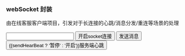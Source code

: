 ### webSocket 封装

由在线客服客户端项目，引发对于长连接的心跳/消息分发/重连等场景的处理

<script setup>
import { ref } from 'vue'
import { EventEmitter, WebSocketCore } from 'lin_easy-utils'

const emitter = new EventEmitter()
emitter.on(WebSocketCore.open, () => {
  console.log('a new socket open')
})
emitter.on(WebSocketCore.close, () => {
  console.log('socket close')
})
emitter.on(WebSocketCore.message, (res) => {
  console.log(`socket recevier service message：${JSON.stringify(res)}`)
})
emitter.on(WebSocketCore.reconnect, () => {
  console.log('socket reconnect')
})

const socketManager = new WebSocketCore({
  hearBeatTime: 5000,
  connectUrlGenerator: async () => {
    const url = await new Promise((resolve) => {
      resolve('ws://localhost:3002/socket.io')
    })

    return url
  },
  hdDataGenerator: () => {
    return sendHearBeat.value ? {
      event: 'hearBeat',
      msg: 'ping'
    } : { event: 'noHearBeat', msg: '' }
  },
  hdDataValidtor: (res) => {
    return res.event === 'hearBeat'
  }
}, emitter)

const inputMsg = ref('')
const sendHearBeat = ref(true)

function openSocket() {
  socketManager.createSocket()
}

function sendMsg() {
  const sendObj = {
    event: 'message',
    msg: inputMsg.value
  }
  socketManager.send(sendObj)
}

function stopHeadBeat() {
  sendHearBeat.value = !sendHearBeat.value
}
</script>
<ClientOnly>
<input type='textarea' v-model='inputMsg' />
<button @click="openSocket">开启socket连接</button>
<button @click="sendMsg">发送消息</button>
<button @click="stopHeadBeat">{{sendHearBeat ? '暂停' : '开启'}}服务端心跳</button>
</ClientOnly>